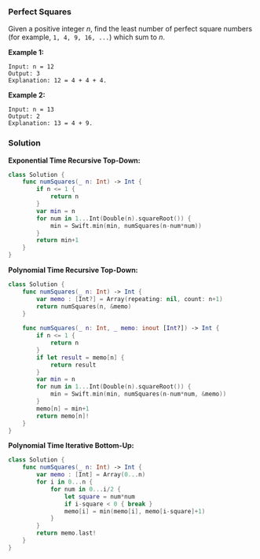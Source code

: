 
### Perfect Squares

Given a positive integer *n*, find the least number of perfect square numbers</br> 
(for example, `1, 4, 9, 16, ...`) which sum to *n*.

__Example 1:__
```
Input: n = 12
Output: 3 
Explanation: 12 = 4 + 4 + 4.
```
__Example 2:__
```
Input: n = 13
Output: 2
Explanation: 13 = 4 + 9.
```

### Solution
__Exponential Time Recursive Top-Down:__
```Swift
class Solution {
    func numSquares(_ n: Int) -> Int {
        if n <= 1 {
            return n
        }
        var min = n
        for num in 1...Int(Double(n).squareRoot()) {
            min = Swift.min(min, numSquares(n-num*num))
        }
        return min+1
    }
}
```
__Polynomial Time Recursive Top-Down:__
```Swift
class Solution {
    func numSquares(_ n: Int) -> Int {
        var memo : [Int?] = Array(repeating: nil, count: n+1)
        return numSquares(n, &memo)
    }
    
    func numSquares(_ n: Int, _ memo: inout [Int?]) -> Int {
        if n <= 1 {
            return n
        }
        if let result = memo[n] {
            return result
        }
        var min = n
        for num in 1...Int(Double(n).squareRoot()) {
            min = Swift.min(min, numSquares(n-num*num, &memo))
        }
        memo[n] = min+1
        return memo[n]!
    }
}
```
__Polynomial Time Iterative Bottom-Up:__
```Swift
class Solution {
    func numSquares(_ n: Int) -> Int {
        var memo : [Int] = Array(0...n)
        for i in 0...n {
            for num in 0...i/2 {
                let square = num*num
                if i-square < 0 { break }
                memo[i] = min(memo[i], memo[i-square]+1)
            }
        }
        return memo.last!
    }
}
```